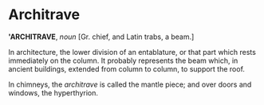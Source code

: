 # Architrave

**'ARCHITRAVE**, _noun_ \[Gr. chief, and Latin trabs, a beam.\]

In architecture, the lower division of an entablature, or that part which rests immediately on the column. It probably represents the beam which, in ancient buildings, extended from column to column, to support the roof.

In chimneys, the _architrave_ is called the mantle piece; and over doors and windows, the hyperthyrion.